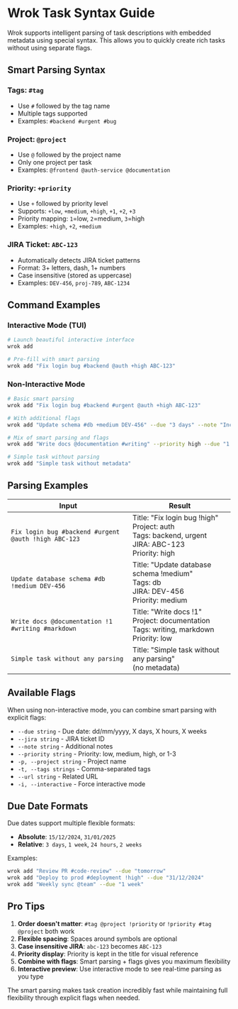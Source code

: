 # Wrok Task Syntax Guide

Wrok supports intelligent parsing of task descriptions with embedded metadata using special syntax. This allows you to quickly create rich tasks without using separate flags.

## Smart Parsing Syntax

### Tags: `#tag`
- Use `#` followed by the tag name
- Multiple tags supported
- Examples: `#backend #urgent #bug`

### Project: `@project`
- Use `@` followed by the project name  
- Only one project per task
- Examples: `@frontend @auth-service @documentation`

### Priority: `+priority`
- Use `+` followed by priority level
- Supports: `+low`, `+medium`, `+high`, `+1`, `+2`, `+3`
- Priority mapping: `1`=low, `2`=medium, `3`=high
- Examples: `+high`, `+2`, `+medium`

### JIRA Ticket: `ABC-123`
- Automatically detects JIRA ticket patterns
- Format: 3+ letters, dash, 1+ numbers
- Case insensitive (stored as uppercase)
- Examples: `DEV-456`, `proj-789`, `ABC-1234`

## Command Examples

### Interactive Mode (TUI)
```bash
# Launch beautiful interactive interface
wrok add

# Pre-fill with smart parsing
wrok add "Fix login bug #backend @auth +high ABC-123"
```

### Non-Interactive Mode
```bash
# Basic smart parsing
wrok add "Fix login bug #backend #urgent @auth +high ABC-123"

# With additional flags
wrok add "Update schema #db +medium DEV-456" --due "3 days" --note "Include migration"

# Mix of smart parsing and flags
wrok add "Write docs @documentation #writing" --priority high --due "1 week"

# Simple task without parsing
wrok add "Simple task without metadata"
```

## Parsing Examples

| Input | Result |
|-------|--------|
| `Fix login bug #backend #urgent @auth !high ABC-123` | Title: "Fix login bug !high"<br>Project: auth<br>Tags: backend, urgent<br>JIRA: ABC-123<br>Priority: high |
| `Update database schema #db !medium DEV-456` | Title: "Update database schema !medium"<br>Tags: db<br>JIRA: DEV-456<br>Priority: medium |
| `Write docs @documentation !1 #writing #markdown` | Title: "Write docs !1"<br>Project: documentation<br>Tags: writing, markdown<br>Priority: low |
| `Simple task without any parsing` | Title: "Simple task without any parsing"<br>(no metadata) |

## Available Flags

When using non-interactive mode, you can combine smart parsing with explicit flags:

- `--due string` - Due date: dd/mm/yyyy, X days, X hours, X weeks
- `--jira string` - JIRA ticket ID
- `--note string` - Additional notes  
- `--priority string` - Priority: low, medium, high, or 1-3
- `-p, --project string` - Project name
- `-t, --tags strings` - Comma-separated tags
- `--url string` - Related URL
- `-i, --interactive` - Force interactive mode

## Due Date Formats

Due dates support multiple flexible formats:

- **Absolute**: `15/12/2024`, `31/01/2025`
- **Relative**: `3 days`, `1 week`, `24 hours`, `2 weeks`

Examples:
```bash
wrok add "Review PR #code-review" --due "tomorrow"
wrok add "Deploy to prod #deployment !high" --due "31/12/2024"  
wrok add "Weekly sync @team" --due "1 week"
```

## Pro Tips

1. **Order doesn't matter**: `#tag @project !priority` or `!priority #tag @project` both work
2. **Flexible spacing**: Spaces around symbols are optional
3. **Case insensitive JIRA**: `abc-123` becomes `ABC-123`
4. **Priority display**: Priority is kept in the title for visual reference
5. **Combine with flags**: Smart parsing + flags gives you maximum flexibility
6. **Interactive preview**: Use interactive mode to see real-time parsing as you type

The smart parsing makes task creation incredibly fast while maintaining full flexibility through explicit flags when needed.